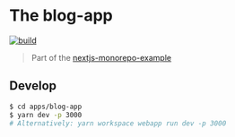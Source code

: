 # The blog-app

<p align="left">
  <a aria-label="Build" href="https://github.com/hunght/nextjs-monorepo/actions?query=workflow%3ACI">
    <img alt="build" src="https://img.shields.io/github/workflow/status/hunght/nextjs-monorepo/CI-blog-app/main?label=CI&logo=github&style=flat-quare&labelColor=000000" />
  </a>
</p>

> Part of the [nextjs-monorepo-example](https://github.com/hunght/nextjs-monorepo)

## Develop

```bash
$ cd apps/blog-app
$ yarn dev -p 3000
# Alternatively: yarn workspace webapp run dev -p 3000
```
